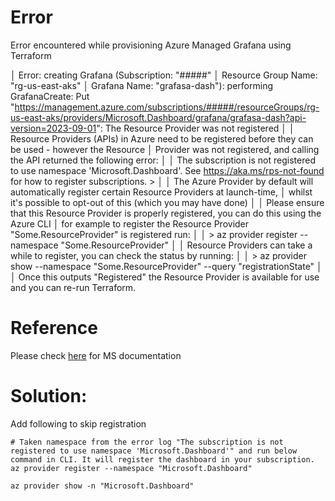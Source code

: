 
# Error
Error encountered while provisioning Azure Managed Grafana using Terraform

│ Error: creating Grafana (Subscription: "#####"
│ Resource Group Name: "rg-us-east-aks"
│ Grafana Name: "grafasa-dash"): performing GrafanaCreate: Put "https://management.azure.com/subscriptions/#####/resourceGroups/rg-us-east-aks/providers/Microsoft.Dashboard/grafana/grafasa-dash?api-version=2023-09-01": The Resource Provider was not registered
│
│ Resource Providers (APIs) in Azure need to be registered before they can be used - however the Resource
│ Provider was not registered, and calling the API returned the following error:
│
│ The subscription is not registered to use namespace 'Microsoft.Dashboard'. See https://aka.ms/rps-not-found for how to register subscriptions. >
│
│ The Azure Provider by default will automatically register certain Resource Providers at launch-time,
│ whilst it's possible to opt-out of this (which you may have done)
│
│ Please ensure that this Resource Provider is properly registered, you can do this using the Azure CLI
│ for example to register the Resource Provider "Some.ResourceProvider" is registered run:
│
│ > az provider register --namespace "Some.ResourceProvider"
│
│ Resource Providers can take a while to register, you can check the status by running:
│
│ > az provider show --namespace "Some.ResourceProvider" --query "registrationState"
│
│ Once this outputs "Registered" the Resource Provider is available for use and you can re-run Terraform.


# Reference
Please check [here](https://learn.microsoft.com/en-us/azure/azure-resource-manager/troubleshooting/error-register-resource-provider?tabs=azure-cli) for MS documentation

# Solution:
Add following to skip registration

```
# Taken namespace from the error log "The subscription is not registered to use namespace 'Microsoft.Dashboard'" and run below command in CLI. It will register the dashboard in your subscription.
az provider register --namespace "Microsoft.Dashboard"

az provider show -n "Microsoft.Dashboard"
```
